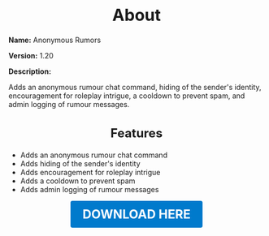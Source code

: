 <h1 style="text-align:center; font-size:2rem; font-weight:bold;">About</h1>

**Name:**
Anonymous Rumors

**Version:**
1.20

**Description:**

Adds an anonymous rumour chat command, hiding of the sender's identity, encouragement for roleplay intrigue, a cooldown to prevent spam, and admin logging of rumour messages.

<h2 style="text-align:center; font-size:1.5rem; font-weight:bold;">Features</h2>

- Adds an anonymous rumour chat command
- Adds hiding of the sender's identity
- Adds encouragement for roleplay intrigue
- Adds a cooldown to prevent spam
- Adds admin logging of rumour messages





<p align="center"><a href="https://github.com/LiliaFramework/Modules/raw/refs/heads/gh-pages/rumour.zip" style="display:inline-block;padding:12px 24px;font-size:1.5rem;font-weight:bold;text-decoration:none;color:#fff;background-color:var(--md-primary-fg-color,#007acc);border-radius:4px;">DOWNLOAD HERE</a></p>